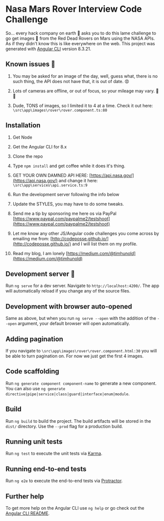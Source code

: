 # Nasa Mars Rover Interview Code Challenge

So... every hack company on earth :clown_face: asks you to do this lame challenge to go get images :camera_flash: from the Red Dead Rovers on Mars using the NASA APIs. As if they didn't know this is like everywhere on the web. This project was generated with [Angular CLI](https://github.com/angular/angular-cli) version 8.3.21.

## Known issues :memo:

1. You may be asked for an image of the day, well, guess what, there is no such thing, the API does not have that, it is out of date. :rage:

2. Lots of cameras are offline, or out of focus, so your mileage may vary. :camera_flash: :bug:

3. Dude, TONS of images, so I limited it to 4 at a time. Check it out here: `\src\app\images\rover\rover.component.ts:80`

## Installation

1. Get Node

2. Get the Angular CLI for 8.x

3. Clone the repo

4. Type `npm install` and get coffee while it does it's thing.
5. GET YOUR OWN DAMNED API HERE: [https://api.nasa.gov/](https://api.nasa.gov/) and change it here: `\src\app\services\api.service.ts:9`

6. Run the development server following the info below
7. Update the STYLES, you may have to do some tweaks.

8. Send me a tip by sponsoring me here os via PayPal [https://www.paypal.com/paypalme2/testshoot](https://www.paypal.com/paypalme2/testshoot)

9. Let me know any other JS/Angular code challenges you come across by emailing me from: [http://codeposse.github.io/](http://codeposse.github.io/) and I will list them on my profile.
10. Read my blog, I am lonely [https://medium.com/@timhunold](https://medium.com/@timhunold)

## Development server :rocket:

Run `ng serve` for a dev server. Navigate to `http://localhost:4200/`. The app will automatically reload if you change any of the source files.

## Development with browser auto-opened

Same as above, but when you run `ng serve --open` with the addition of the `--open` argument, your default browser will open automatically.

## Adding pagination

If you navigate to `\src\app\images\rover\rover.component.html:30` you will be able to turn pagination on. For now we just get the first 4 images.

## Code scaffolding

Run `ng generate component component-name` to generate a new component. You can also use `ng generate directive|pipe|service|class|guard|interface|enum|module`.

## Build

Run `ng build` to build the project. The build artifacts will be stored in the `dist/` directory. Use the `--prod` flag for a production build.

## Running unit tests

Run `ng test` to execute the unit tests via [Karma](https://karma-runner.github.io).

## Running end-to-end tests

Run `ng e2e` to execute the end-to-end tests via [Protractor](http://www.protractortest.org/).

## Further help

To get more help on the Angular CLI use `ng help` or go check out the [Angular CLI README](https://github.com/angular/angular-cli/blob/master/README.md).
